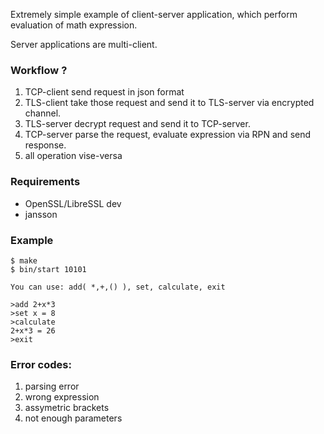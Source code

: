 Extremely simple example of client-server application, which perform evaluation of math expression.

Server applications are multi-client.

### Workflow ?
1. TCP-client send request in json format 
2. TLS-client take those request and send it to TLS-server via encrypted channel.
3. TLS-server decrypt request and send it to TCP-server.
4. TCP-server parse the request, evaluate expression via RPN and send response.
5. all operation vise-versa

### Requirements
- OpenSSL/LibreSSL dev
- jansson

### Example

```console
$ make
$ bin/start 10101

You can use: add( *,+,() ), set, calculate, exit

>add 2+x*3
>set x = 8
>calculate
2+x*3 = 26
>exit
```

### Error codes:
1. parsing error  
2. wrong expression  
3. assymetric brackets  
4. not enough parameters  
